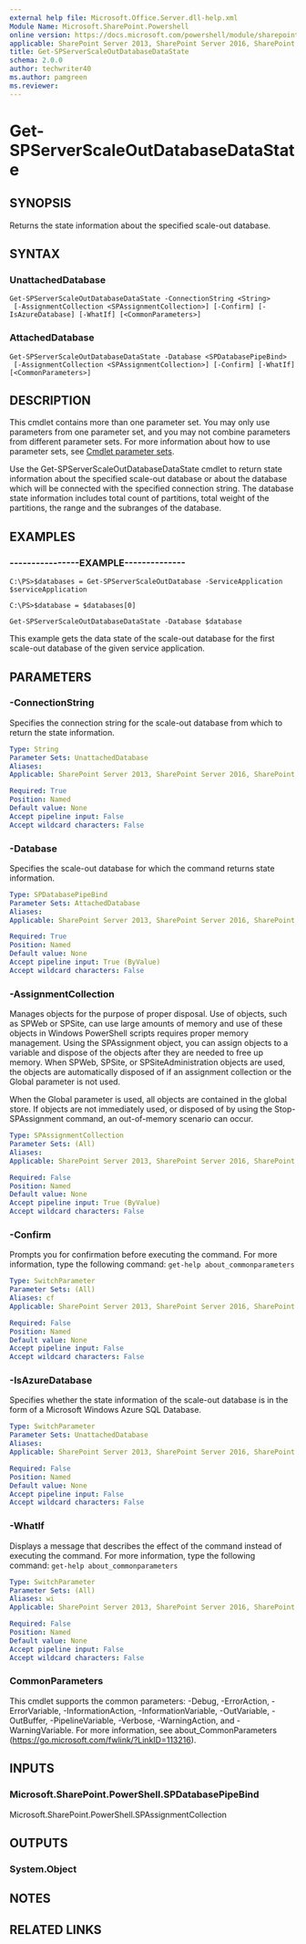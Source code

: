 ```yaml
---
external help file: Microsoft.Office.Server.dll-help.xml
Module Name: Microsoft.SharePoint.Powershell
online version: https://docs.microsoft.com/powershell/module/sharepoint-server/get-spserverscaleoutdatabasedatastate
applicable: SharePoint Server 2013, SharePoint Server 2016, SharePoint Server 2019
title: Get-SPServerScaleOutDatabaseDataState
schema: 2.0.0
author: techwriter40
ms.author: pamgreen
ms.reviewer:
---
```


# Get-SPServerScaleOutDatabaseDataState

## SYNOPSIS

Returns the state information about the specified scale-out database.




## SYNTAX

### UnattachedDatabase
```
Get-SPServerScaleOutDatabaseDataState -ConnectionString <String>
 [-AssignmentCollection <SPAssignmentCollection>] [-Confirm] [-IsAzureDatabase] [-WhatIf] [<CommonParameters>]
```

### AttachedDatabase
```
Get-SPServerScaleOutDatabaseDataState -Database <SPDatabasePipeBind>
 [-AssignmentCollection <SPAssignmentCollection>] [-Confirm] [-WhatIf] [<CommonParameters>]
```

## DESCRIPTION

This cmdlet contains more than one parameter set.
You may only use parameters from one parameter set, and you may not combine parameters from different parameter sets.
For more information about how to use parameter sets, see [Cmdlet parameter sets](https://docs.microsoft.com/powershell/scripting/developer/cmdlet/cmdlet-parameter-sets).

Use the Get-SPServerScaleOutDatabaseDataState cmdlet to return state information about the specified scale-out database or about the database which will be connected with the specified connection string.
The database state information includes total count of partitions, total weight of the partitions, the range and the subranges of the database.




## EXAMPLES

### ----------------EXAMPLE-------------- 
```
C:\PS>$databases = Get-SPServerScaleOutDatabase -ServiceApplication $serviceApplication

C:\PS>$database = $databases[0]

Get-SPServerScaleOutDatabaseDataState -Database $database
```

This example gets the data state of the scale-out database for the first scale-out database of the given service application.


## PARAMETERS

### -ConnectionString

Specifies the connection string for the scale-out database from which to return the state information.





```yaml
Type: String
Parameter Sets: UnattachedDatabase
Aliases: 
Applicable: SharePoint Server 2013, SharePoint Server 2016, SharePoint Server 2019

Required: True
Position: Named
Default value: None
Accept pipeline input: False
Accept wildcard characters: False
```

### -Database

Specifies the scale-out database for which the command returns state information.



```yaml
Type: SPDatabasePipeBind
Parameter Sets: AttachedDatabase
Aliases: 
Applicable: SharePoint Server 2013, SharePoint Server 2016, SharePoint Server 2019

Required: True
Position: Named
Default value: None
Accept pipeline input: True (ByValue)
Accept wildcard characters: False
```

### -AssignmentCollection

Manages objects for the purpose of proper disposal.
Use of objects, such as SPWeb or SPSite, can use large amounts of memory and use of these objects in Windows PowerShell scripts requires proper memory management.
Using the SPAssignment object, you can assign objects to a variable and dispose of the objects after they are needed to free up memory.
When SPWeb, SPSite, or SPSiteAdministration objects are used, the objects are automatically disposed of if an assignment collection or the Global parameter is not used.

When the Global parameter is used, all objects are contained in the global store.
If objects are not immediately used, or disposed of by using the Stop-SPAssignment command, an out-of-memory scenario can occur.




```yaml
Type: SPAssignmentCollection
Parameter Sets: (All)
Aliases: 
Applicable: SharePoint Server 2013, SharePoint Server 2016, SharePoint Server 2019

Required: False
Position: Named
Default value: None
Accept pipeline input: True (ByValue)
Accept wildcard characters: False
```

### -Confirm

Prompts you for confirmation before executing the command.
For more information, type the following command: `get-help about_commonparameters`


```yaml
Type: SwitchParameter
Parameter Sets: (All)
Aliases: cf
Applicable: SharePoint Server 2013, SharePoint Server 2016, SharePoint Server 2019

Required: False
Position: Named
Default value: None
Accept pipeline input: False
Accept wildcard characters: False
```

### -IsAzureDatabase

Specifies whether the state information of the scale-out database is in the form of a Microsoft Windows Azure SQL Database.





```yaml
Type: SwitchParameter
Parameter Sets: UnattachedDatabase
Aliases: 
Applicable: SharePoint Server 2013, SharePoint Server 2016, SharePoint Server 2019

Required: False
Position: Named
Default value: None
Accept pipeline input: False
Accept wildcard characters: False
```

### -WhatIf

Displays a message that describes the effect of the command instead of executing the command.
For more information, type the following command: `get-help about_commonparameters`



```yaml
Type: SwitchParameter
Parameter Sets: (All)
Aliases: wi
Applicable: SharePoint Server 2013, SharePoint Server 2016, SharePoint Server 2019

Required: False
Position: Named
Default value: None
Accept pipeline input: False
Accept wildcard characters: False
```

### CommonParameters
This cmdlet supports the common parameters: -Debug, -ErrorAction, -ErrorVariable, -InformationAction, -InformationVariable, -OutVariable, -OutBuffer, -PipelineVariable, -Verbose, -WarningAction, and -WarningVariable. For more information, see about_CommonParameters (https://go.microsoft.com/fwlink/?LinkID=113216).

## INPUTS

### Microsoft.SharePoint.PowerShell.SPDatabasePipeBind
Microsoft.SharePoint.PowerShell.SPAssignmentCollection

## OUTPUTS

### System.Object

## NOTES

## RELATED LINKS

